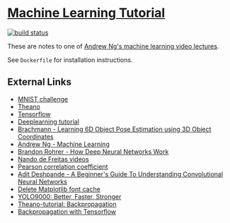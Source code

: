 # [Machine Learning Tutorial](https://igit.comm.ad.roke.co.uk/jw4/machine-learning-tutorial/builds/artifacts/master/raw/machine-learning-tutorial.pdf?job=test)

[![build status](https://igit.comm.ad.roke.co.uk/jw4/machine-learning-tutorial/badges/master/build.svg)](https://igit.comm.ad.roke.co.uk/jw4/machine-learning-tutorial/pipelines)

These are notes to one of [Andrew Ng's machine learning video lectures](https://www.youtube.com/playlist?list=PLLssT5z_DsK-h9vYZkQkYNWcItqhlRJLN).

See `Dockerfile` for installation instructions.

## External Links

* [MNIST challenge](http://yann.lecun.com/exdb/mnist/)
* [Theano](http://deeplearning.net/software/theano/)
* [Tensorflow](https://www.tensorflow.org/)
* [Deeplearning tutorial](http://deeplearning.net/tutorial/contents.html)
* [Brachmann - Learning 6D Object Pose Estimation using 3D Object Coordinates](http://wwwpub.zih.tu-dresden.de/~cvweb/publications/papers/2014/PoseEstimationECCV2014.pdf)
* [Andrew Ng - Machine Learning](https://www.youtube.com/playlist?list=PLLssT5z_DsK-h9vYZkQkYNWcItqhlRJLN)
* [Brandon Rohrer - How Deep Neural Networks Work](https://www.youtube.com/watch?v=ILsA4nyG7I0)
* [Nando de Freitas videos](https://www.youtube.com/user/ProfNandoDF/videos)
* [Pearson correlation coefficient](https://en.wikipedia.org/wiki/Pearson_correlation_coefficient)
* [Adit Deshpande - A Beginner's Guide To Understanding Convolutional Neural Networks](https://adeshpande3.github.io/adeshpande3.github.io/A-Beginner%27s-Guide-To-Understanding-Convolutional-Neural-Networks/)
* [Delete Matplotlib font cache](https://askubuntu.com/questions/578129/plotting-with-matplotlib-in-python-3-pylab-tkinter-and-qt-fontmanager-errors)
* [YOLO9000: Better, Faster, Stronger](https://arxiv.org/abs/1612.08242)
* [Theano-tutorial: Backpropagation](https://github.com/craffel/theano-tutorial/blob/master/Backpropagation.ipynb)
* [Backpropagation with Tensorflow](https://stackoverflow.com/questions/44210561/how-do-backpropagation-works-in-tensorflow)
